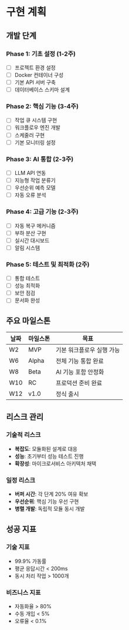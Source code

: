 # 구현 계획

## 개발 단계

### Phase 1: 기초 설정 (1-2주)
- [ ] 프로젝트 환경 설정
- [ ] Docker 컨테이너 구성
- [ ] 기본 API 서버 구축
- [ ] 데이터베이스 스키마 설계

### Phase 2: 핵심 기능 (3-4주)
- [ ] 작업 큐 시스템 구현
- [ ] 워크플로우 엔진 개발
- [ ] 스케줄러 구현
- [ ] 기본 모니터링 설정

### Phase 3: AI 통합 (2-3주)
- [ ] LLM API 연동
- [ ] 지능형 작업 분류기
- [ ] 우선순위 예측 모델
- [ ] 자동 오류 분석

### Phase 4: 고급 기능 (2-3주)
- [ ] 자동 복구 메커니즘
- [ ] 부하 분산 구현
- [ ] 실시간 대시보드
- [ ] 알림 시스템

### Phase 5: 테스트 및 최적화 (2주)
- [ ] 통합 테스트
- [ ] 성능 최적화
- [ ] 보안 점검
- [ ] 문서화 완성

## 주요 마일스톤

| 날짜 | 마일스톤 | 목표 |
|------|---------|------|
| W2 | MVP | 기본 워크플로우 실행 가능 |
| W6 | Alpha | 전체 기능 통합 완료 |
| W8 | Beta | AI 기능 포함 안정화 |
| W10 | RC | 프로덕션 준비 완료 |
| W12 | v1.0 | 정식 출시 |

## 리스크 관리

### 기술적 리스크
- **복잡도**: 모듈화된 설계로 대응
- **성능**: 초기부터 성능 테스트 진행
- **확장성**: 마이크로서비스 아키텍처 채택

### 일정 리스크
- **버퍼 시간**: 각 단계 20% 여유 확보
- **우선순위**: 핵심 기능 우선 구현
- **병렬 개발**: 독립적 모듈 동시 개발

## 성공 지표

### 기술 지표
- 99.9% 가동률
- 평균 응답시간 < 200ms
- 동시 처리 작업 > 1000개

### 비즈니스 지표
- 자동화율 > 80%
- 수동 개입 < 5%
- 오류율 < 0.1%